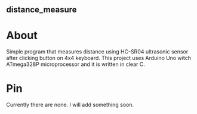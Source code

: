 ## distance_measure
# About
Simple program that measures distance using HC-SR04 ultrasonic sensor after clicking button on 4x4 keyboard. This project uses Arduino Uno witch ATmega328P microprocessor and it is written in clear C.

# Pin
Currently there are none. I will add something soon.
